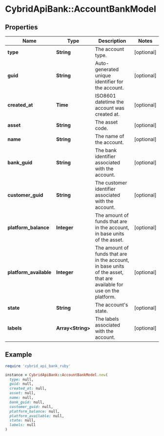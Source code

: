 # CybridApiBank::AccountBankModel

## Properties

| Name | Type | Description | Notes |
| ---- | ---- | ----------- | ----- |
| **type** | **String** | The account type. | [optional] |
| **guid** | **String** | Auto-generated unique identifier for the account. | [optional] |
| **created_at** | **Time** | ISO8601 datetime the account was created at. | [optional] |
| **asset** | **String** | The asset code. | [optional] |
| **name** | **String** | The name of the account. | [optional] |
| **bank_guid** | **String** | The bank identifier associated with the account. | [optional] |
| **customer_guid** | **String** | The customer identifier associated with the account. | [optional] |
| **platform_balance** | **Integer** | The amount of funds that are in the account, in base units of the asset. | [optional] |
| **platform_available** | **Integer** | The amount of funds that are in the account, in base units of the asset, that are available for use on the platform. | [optional] |
| **state** | **String** | The account&#39;s state. | [optional] |
| **labels** | **Array&lt;String&gt;** | The labels associated with the account. | [optional] |

## Example

```ruby
require 'cybrid_api_bank_ruby'

instance = CybridApiBank::AccountBankModel.new(
  type: null,
  guid: null,
  created_at: null,
  asset: null,
  name: null,
  bank_guid: null,
  customer_guid: null,
  platform_balance: null,
  platform_available: null,
  state: null,
  labels: null
)
```

